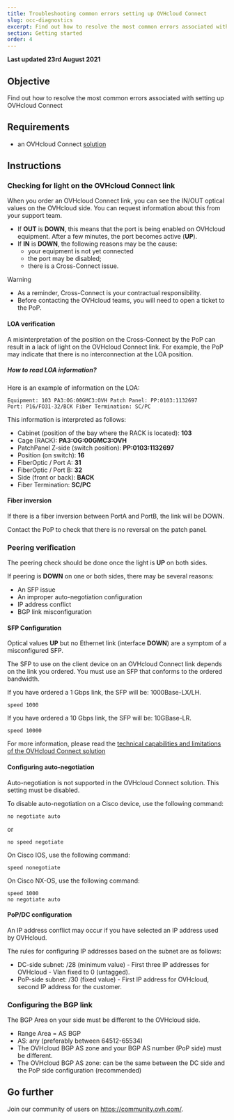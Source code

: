 ```yaml
---
title: Troubleshooting common errors setting up OVHcloud Connect
slug: occ-diagnostics
excerpt: Find out how to resolve the most common errors associated with setting up OVHcloud Connect
section: Getting started
order: 4
---
```


**Last updated 23rd August 2021**

## Objective

Find out how to resolve the most common errors associated with setting up OVHcloud Connect

## Requirements

- an OVHcloud Connect [solution](https://www.ovhcloud.com/en-gb/network-security/ovhcloud-connect/)

## Instructions

### Checking for light on the OVHcloud Connect link

When you order an OVHcloud Connect link, you can see the IN/OUT optical values on the OVHcloud side. You can request information about this from your support team.

- If **OUT** is **DOWN**, this means that the port is being enabled on OVHcloud equipment. After a few minutes, the port becomes active (**UP**).
- If **IN** is **DOWN**, the following reasons may be the cause:
    - your equipment is not yet connected
    - the port may be disabled;
    - there is a Cross-Connect issue.

> [!warning]
>
> - As a reminder, Cross-Connect is your contractual responsibility.
> - Before contacting the OVHcloud teams, you will need to open a ticket to the PoP.
>

#### LOA verification

A misinterpretation of the position on the Cross-Connect by the PoP can result in a lack of light on the OVHcloud Connect link.
For example, the PoP may indicate that there is no interconnection at the LOA position.

##### **How to read LOA information?**

Here is an example of information on the LOA:

```
Equipment: 103 PA3:OG:00GMC3:OVH Patch Panel: PP:0103:1132697
Port: P16/FO31-32/BCK Fiber Termination: SC/PC
```

This information is interpreted as follows:

- Cabinet (position of the bay where the RACK is located): **103**
- Cage (RACK): **PA3:OG:00GMC3:OVH**
- PatchPanel Z-side (switch position): **PP:0103:1132697**
- Position (on switch): **16**
- FiberOptic / Port A: **31**
- FiberOptic / Port B: **32**
- Side (front or back): **BACK**
- Fiber Termination: **SC/PC**

#### Fiber inversion

If there is a fiber inversion between PortA and PortB, the link will be DOWN.

Contact the PoP to check that there is no reversal on the patch panel.

### Peering verification

The peering check should be done once the light is **UP** on both sides.

If peering is **DOWN** on one or both sides, there may be several reasons:

- An SFP issue
- An improper auto-negotiation configuration
- IP address conflict
- BGP link misconfiguration

#### SFP Configuration

Optical values **UP** but no Ethernet link (interface **DOWN**) are a symptom of a misconfigured SFP.

The SFP to use on the client device on an OVHcloud Connect link depends on the link you ordered. You must use an SFP that conforms to the ordered bandwidth.

If you have ordered a 1 Gbps link, the SFP will be: 1000Base-LX/LH.

```
speed 1000
```

If you have ordered a 10 Gbps link, the SFP will be: 10GBase-LR.

```
speed 10000
```

For more information, please read the [technical capabilities and limitations of the OVHcloud Connect solution](../occ-limits/)

#### Configuring auto-negotiation

Auto-negotiation is not supported in the OVHcloud Connect solution. This setting must be disabled.

To disable auto-negotiation on a Cisco device, use the following command:

```
no negotiate auto
```

or

```
no speed negotiate
```

On Cisco IOS, use the following command:

```
speed nonegotiate
```

On Cisco NX-OS, use the following command:

```
speed 1000
no negotiate auto
```

#### PoP/DC configuration

An IP address conflict may occur if you have selected an IP address used by OVHcloud.

The rules for configuring IP addresses based on the subnet are as follows:

- DC-side subnet: /28 (minimum value) - First three IP addresses for OVHcloud - Vlan fixed to 0 (untagged).
- PoP-side subnet: /30 (fixed value) - First IP address for OVHcloud, second IP address for the customer.

### Configuring the BGP link

The BGP Area on your side must be different to the OVHcloud side.

- Range Area = AS BGP
- AS: any (preferably between 64512-65534)
- The OVHcloud BGP AS zone and your BGP AS number (PoP side) must be different.
- The OVHcloud BGP AS zone: can be the same between the DC side and the PoP side configuration (recommended)

## Go further

Join our community of users on <https://community.ovh.com/>.
